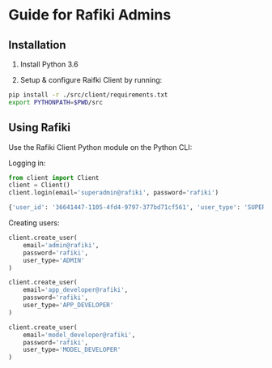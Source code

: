 # Guide for Rafiki Admins

## Installation

1. Install Python 3.6

2. Setup & configure Raifki Client by running:

```sh
pip install -r ./src/client/requirements.txt
export PYTHONPATH=$PWD/src
```

## Using Rafiki

Use the Rafiki Client Python module on the Python CLI:

Logging in:

```py
from client import Client
client = Client()
client.login(email='superadmin@rafiki', password='rafiki')
```

```py
{'user_id': '36641447-1105-4fd4-9797-377bd71cf561', 'user_type': 'SUPERADMIN'}
```

Creating users:

```py
client.create_user(
    email='admin@rafiki',
    password='rafiki',
    user_type='ADMIN'
)
```

```py
client.create_user(
    email='app_developer@rafiki',
    password='rafiki',
    user_type='APP_DEVELOPER'
)
```

```py
client.create_user(
    email='model_developer@rafiki',
    password='rafiki',
    user_type='MODEL_DEVELOPER'
)
```